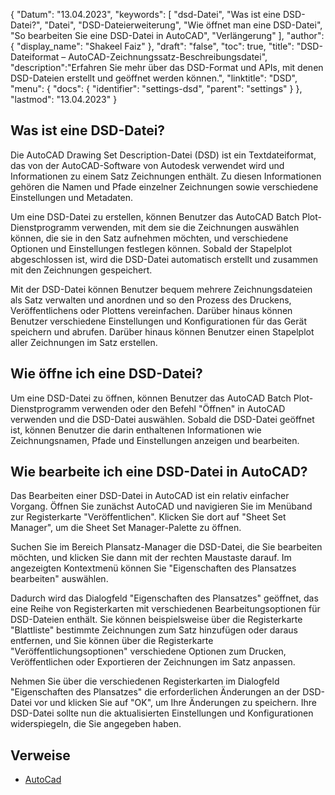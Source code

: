 {
"Datum": "13.04.2023",
  "keywords": [
"dsd-Datei",
"Was ist eine DSD-Datei?",
"Datei",
"DSD-Dateierweiterung",
"Wie öffnet man eine DSD-Datei",
"So bearbeiten Sie eine DSD-Datei in AutoCAD",
"Verlängerung"
],
  "author": {
"display_name": "Shakeel Faiz"
},
"draft": "false",
"toc": true,
"title": "DSD-Dateiformat – AutoCAD-Zeichnungssatz-Beschreibungsdatei",
  "description":"Erfahren Sie mehr über das DSD-Format und APIs, mit denen DSD-Dateien erstellt und geöffnet werden können.",
"linktitle": "DSD",
  "menu": {
    "docs": {
      "identifier": "settings-dsd",
"parent": "settings"
}
},
"lastmod": "13.04.2023"
}

## Was ist eine DSD-Datei?
Die AutoCAD Drawing Set Description-Datei (DSD) ist ein Textdateiformat, das von der AutoCAD-Software von Autodesk verwendet wird und Informationen zu einem Satz Zeichnungen enthält. Zu diesen Informationen gehören die Namen und Pfade einzelner Zeichnungen sowie verschiedene Einstellungen und Metadaten.

Um eine DSD-Datei zu erstellen, können Benutzer das AutoCAD Batch Plot-Dienstprogramm verwenden, mit dem sie die Zeichnungen auswählen können, die sie in den Satz aufnehmen möchten, und verschiedene Optionen und Einstellungen festlegen können. Sobald der Stapelplot abgeschlossen ist, wird die DSD-Datei automatisch erstellt und zusammen mit den Zeichnungen gespeichert.

Mit der DSD-Datei können Benutzer bequem mehrere Zeichnungsdateien als Satz verwalten und anordnen und so den Prozess des Druckens, Veröffentlichens oder Plottens vereinfachen. Darüber hinaus können Benutzer verschiedene Einstellungen und Konfigurationen für das Gerät speichern und abrufen. Darüber hinaus können Benutzer einen Stapelplot aller Zeichnungen im Satz erstellen.

## Wie öffne ich eine DSD-Datei?
Um eine DSD-Datei zu öffnen, können Benutzer das AutoCAD Batch Plot-Dienstprogramm verwenden oder den Befehl "Öffnen" in AutoCAD verwenden und die DSD-Datei auswählen. Sobald die DSD-Datei geöffnet ist, können Benutzer die darin enthaltenen Informationen wie Zeichnungsnamen, Pfade und Einstellungen anzeigen und bearbeiten.

## Wie bearbeite ich eine DSD-Datei in AutoCAD?
Das Bearbeiten einer DSD-Datei in AutoCAD ist ein relativ einfacher Vorgang. Öffnen Sie zunächst AutoCAD und navigieren Sie im Menüband zur Registerkarte "Veröffentlichen". Klicken Sie dort auf "Sheet Set Manager", um die Sheet Set Manager-Palette zu öffnen.

Suchen Sie im Bereich Plansatz-Manager die DSD-Datei, die Sie bearbeiten möchten, und klicken Sie dann mit der rechten Maustaste darauf. Im angezeigten Kontextmenü können Sie "Eigenschaften des Plansatzes bearbeiten" auswählen.

Dadurch wird das Dialogfeld "Eigenschaften des Plansatzes" geöffnet, das eine Reihe von Registerkarten mit verschiedenen Bearbeitungsoptionen für DSD-Dateien enthält. Sie können beispielsweise über die Registerkarte "Blattliste" bestimmte Zeichnungen zum Satz hinzufügen oder daraus entfernen, und Sie können über die Registerkarte "Veröffentlichungsoptionen" verschiedene Optionen zum Drucken, Veröffentlichen oder Exportieren der Zeichnungen im Satz anpassen.

Nehmen Sie über die verschiedenen Registerkarten im Dialogfeld "Eigenschaften des Plansatzes" die erforderlichen Änderungen an der DSD-Datei vor und klicken Sie auf "OK", um Ihre Änderungen zu speichern. Ihre DSD-Datei sollte nun die aktualisierten Einstellungen und Konfigurationen widerspiegeln, die Sie angegeben haben.

## Verweise
* [AutoCad](https://en.wikipedia.org/wiki/AutoCAD)

